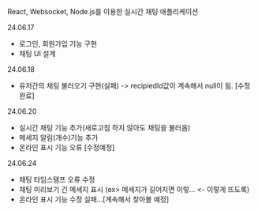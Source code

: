 React, Websocket, Node.js를 이용한 실시간 채팅 애플리케이션

24.06.17 
- 로그인, 회원가입 기능 구현
- 채팅 UI 설계

24.06.18
- 유저간의 채팅 불러오기 구현(실패) -> recipiedId값이 계속해서 null이 됨. [수정 완료]

24.06.20
- 실시간 채팅 기능 추가(새로고침 하지 않아도 채팅을 불러옴)
- 메세지 알림(개수)기능 추가
- 온라인 표시 기능 오류 [수정예정]

24.06.24
- 채팅 타임스탬프 오류 수정
- 채팅 미리보기 긴 메세지 표시 (ex> 메세지가 길어지면 이렇... <- 이렇게 뜨도록)
- 온라인 표시 기능 수정 실패...[계속해서 찾아볼 예정]
